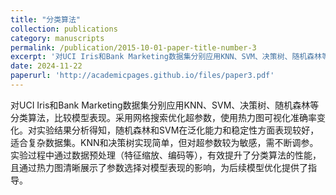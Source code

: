 ```yaml
---
title: "分类算法"
collection: publications
category: manuscripts
permalink: /publication/2015-10-01-paper-title-number-3
excerpt: '对UCI Iris和Bank Marketing数据集分别应用KNN、SVM、决策树、随机森林等分类算法，比较模型表现.'
date: 2024-11-22
paperurl: 'http://academicpages.github.io/files/paper3.pdf'
---
```


对UCI Iris和Bank Marketing数据集分别应用KNN、SVM、决策树、随机森林等分类算法，比较模型表现。采用网格搜索优化超参数，使用热力图可视化准确率变化。对实验结果分析得知，随机森林和SVM在泛化能力和稳定性方面表现较好，适合复杂数据集。KNN和决策树实现简单，但对超参数较为敏感，需不断调参。实验过程中通过数据预处理（特征缩放、编码等），有效提升了分类算法的性能，且通过热力图清晰展示了参数选择对模型表现的影响，为后续模型优化提供了指导。
